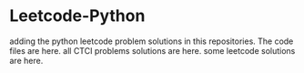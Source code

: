 # Leetcode-Python
adding the python leetcode problem solutions in this repositories. 
The code files are here.
all CTCI problems solutions are here.
some leetcode solutions are here.




































































































































































































































































































































































































































































































































































































































































































































































































































































































































































































































































































































































